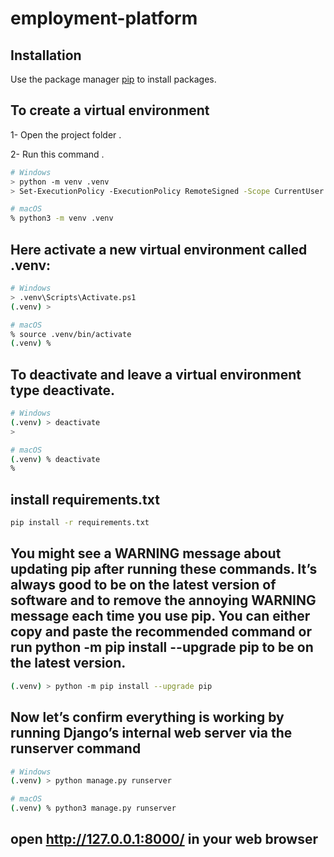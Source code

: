 # employment-platform

## Installation

Use the package manager [pip](https://pip.pypa.io/en/stable/) to install packages.

## To create a virtual environment
1- Open the project folder .

2- Run this command .
```bash
# Windows
> python -m venv .venv
> Set-ExecutionPolicy -ExecutionPolicy RemoteSigned -Scope CurrentUser

# macOS
% python3 -m venv .venv
```
## Here activate a new virtual environment called .venv:
```bash
# Windows
> .venv\Scripts\Activate.ps1
(.venv) >

# macOS
% source .venv/bin/activate
(.venv) %
```
## To deactivate and leave a virtual environment type deactivate.
```bash
# Windows
(.venv) > deactivate
>

# macOS
(.venv) % deactivate
%
```

## install requirements.txt
```bash
pip install -r requirements.txt
```

## You might see a WARNING message about updating pip after running these commands. It’s always good to be on the latest version of software and to remove the annoying WARNING message each time you use pip. You can either copy and paste the recommended command or run python -m pip install --upgrade pip to be on the latest version.
```bash
(.venv) > python -m pip install --upgrade pip
```

## Now let’s confirm everything is working by running Django’s internal web server via the runserver command

```bash
# Windows
(.venv) > python manage.py runserver

# macOS
(.venv) % python3 manage.py runserver
```
## open http://127.0.0.1:8000/ in your web browser